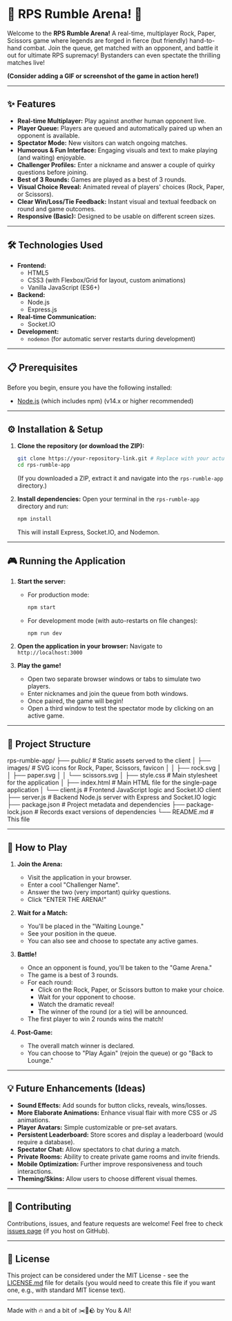 # 🚀 RPS Rumble Arena! 🚀

Welcome to the **RPS Rumble Arena!** A real-time, multiplayer Rock, Paper, Scissors game where legends are forged in fierce (but friendly) hand-to-hand combat. Join the queue, get matched with an opponent, and battle it out for ultimate RPS supremacy! Bystanders can even spectate the thrilling matches live!

**(Consider adding a GIF or screenshot of the game in action here!)**
<!-- ![RPS Rumble Arena Screenshot](link_to_your_screenshot.png) -->

---

## ✨ Features

*   **Real-time Multiplayer:** Play against another human opponent live.
*   **Player Queue:** Players are queued and automatically paired up when an opponent is available.
*   **Spectator Mode:** New visitors can watch ongoing matches.
*   **Humorous & Fun Interface:** Engaging visuals and text to make playing (and waiting) enjoyable.
*   **Challenger Profiles:** Enter a nickname and answer a couple of quirky questions before joining.
*   **Best of 3 Rounds:** Games are played as a best of 3 rounds.
*   **Visual Choice Reveal:** Animated reveal of players' choices (Rock, Paper, or Scissors).
*   **Clear Win/Loss/Tie Feedback:** Instant visual and textual feedback on round and game outcomes.
*   **Responsive (Basic):** Designed to be usable on different screen sizes.

---

## 🛠️ Technologies Used

*   **Frontend:**
    *   HTML5
    *   CSS3 (with Flexbox/Grid for layout, custom animations)
    *   Vanilla JavaScript (ES6+)
*   **Backend:**
    *   Node.js
    *   Express.js
*   **Real-time Communication:**
    *   Socket.IO
*   **Development:**
    *   `nodemon` (for automatic server restarts during development)

---

## 📋 Prerequisites

Before you begin, ensure you have the following installed:
*   [Node.js](https://nodejs.org/) (which includes npm) (v14.x or higher recommended)

---

## ⚙️ Installation & Setup

1.  **Clone the repository (or download the ZIP):**
    ```bash
    git clone https://your-repository-link.git # Replace with your actual repo link if you host it
    cd rps-rumble-app
    ```
    (If you downloaded a ZIP, extract it and navigate into the `rps-rumble-app` directory.)

2.  **Install dependencies:**
    Open your terminal in the `rps-rumble-app` directory and run:
    ```bash
    npm install
    ```
    This will install Express, Socket.IO, and Nodemon.

---

## 🎮 Running the Application

1.  **Start the server:**
    *   For production mode:
        ```bash
        npm start
        ```
    *   For development mode (with auto-restarts on file changes):
        ```bash
        npm run dev
        ```

2.  **Open the application in your browser:**
    Navigate to `http://localhost:3000`

3.  **Play the game!**
    *   Open two separate browser windows or tabs to simulate two players.
    *   Enter nicknames and join the queue from both windows.
    *   Once paired, the game will begin!
    *   Open a third window to test the spectator mode by clicking on an active game.

---

## 📁 Project Structure
rps-rumble-app/
├── public/ # Static assets served to the client
│ ├── images/ # SVG icons for Rock, Paper, Scissors, favicon
│ │ ├── rock.svg
│ │ ├── paper.svg
│ │ └── scissors.svg
│ ├── style.css # Main stylesheet for the application
│ ├── index.html # Main HTML file for the single-page application
│ └── client.js # Frontend JavaScript logic and Socket.IO client
├── server.js # Backend Node.js server with Express and Socket.IO logic
├── package.json # Project metadata and dependencies
├── package-lock.json # Records exact versions of dependencies
└── README.md # This file



---

## 📜 How to Play

1.  **Join the Arena:**
    *   Visit the application in your browser.
    *   Enter a cool "Challenger Name".
    *   Answer the two (very important) quirky questions.
    *   Click "ENTER THE ARENA!"

2.  **Wait for a Match:**
    *   You'll be placed in the "Waiting Lounge."
    *   See your position in the queue.
    *   You can also see and choose to spectate any active games.

3.  **Battle!**
    *   Once an opponent is found, you'll be taken to the "Game Arena."
    *   The game is a best of 3 rounds.
    *   For each round:
        *   Click on the Rock, Paper, or Scissors button to make your choice.
        *   Wait for your opponent to choose.
        *   Watch the dramatic reveal!
        *   The winner of the round (or a tie) will be announced.
    *   The first player to win 2 rounds wins the match!

4.  **Post-Game:**
    *   The overall match winner is declared.
    *   You can choose to "Play Again" (rejoin the queue) or go "Back to Lounge."

---

## 💡 Future Enhancements (Ideas)

*   **Sound Effects:** Add sounds for button clicks, reveals, wins/losses.
*   **More Elaborate Animations:** Enhance visual flair with more CSS or JS animations.
*   **Player Avatars:** Simple customizable or pre-set avatars.
*   **Persistent Leaderboard:** Store scores and display a leaderboard (would require a database).
*   **Spectator Chat:** Allow spectators to chat during a match.
*   **Private Rooms:** Ability to create private game rooms and invite friends.
*   **Mobile Optimization:** Further improve responsiveness and touch interactions.
*   **Theming/Skins:** Allow users to choose different visual themes.

---

## 🤝 Contributing

Contributions, issues, and feature requests are welcome!
Feel free to check [issues page](https://github.com/your-username/rps-rumble-app/issues) (if you host on GitHub).

---

## 📄 License

This project can be considered under the MIT License - see the [LICENSE.md](LICENSE.md) file for details (you would need to create this file if you want one, e.g., with standard MIT license text).

---

Made with 🔥 and a bit of ✂️📜🪨 by You & AI!